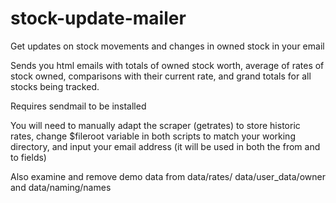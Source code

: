 # stock-update-mailer
Get updates on stock movements and changes in owned stock in your email

Sends you html emails with totals of owned stock worth, average of rates of stock owned,
comparisons with their current rate, and grand totals for all stocks being tracked.

Requires sendmail to be installed

You will need to manually adapt the scraper (getrates) to store historic rates, change $fileroot variable in both scripts to match your working directory, and input your email address (it will be used in both the from and to fields)

Also examine and remove demo data from data/rates/ data/user_data/owner and data/naming/names
